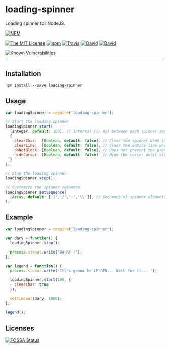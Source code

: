 # loading-spinner

Loading spinner for NodeJS.

[![NPM](https://nodei.co/npm/loading-spinner.png?downloads=true&downloadRank=true&stars=true)](https://nodei.co/npm/loading-spinner/)

[![The MIT License](https://img.shields.io/badge/license-MIT-orange.svg?style=flat-square)](http://opensource.org/licenses/MIT)
[![npm](https://img.shields.io/npm/dm/loading-spinner.svg?style=flat-square)](https://www.npmjs.com/package/loading-spinner)
[![Travis](https://img.shields.io/travis/ivangabriele/loading-spinner.svg?style=flat-square)](https://travis-ci.org/ivangabriele/loading-spinner)
[![David](https://img.shields.io/david/ivangabriele/loading-spinner.svg?style=flat-square)](https://david-dm.org/ivangabriele/loading-spinner)
[![David](https://img.shields.io/david/dev/ivangabriele/loading-spinner.svg?style=flat-square)](https://david-dm.org/ivangabriele/loading-spinner)

[![Known Vulnerabilities](https://snyk.io/test/github/ivangabriele/loading-spinner/badge.svg?style=flat-square)](https://snyk.io/test/github/ivangabriele/loading-spinner)

---

## Installation

    npm install --save loading-spinner

## Usage

```js
var loadingSpinner = require('loading-spinner');

// Start the loading spinner
loadingSpinner.start(
  [Integer, default: 100], // Interval (in ms) between each spinner sequence element
  {
    clearChar:  [Boolean, default: false], // Clear the spinner when stop() is called
    clearLine:  [Boolean, default: false], // Clear the entire line when stop() is called
    doNotBlock: [Boolean, default: false], // Does not prevent the process from exiting
    hideCursor: [Boolean, default: false]  // Hide the cursor until stop() is called
  }
);

// Stop the loading spinner
loadingSpinner.stop();

// Customize the spinner sequence
loadingSpinner.setSequence(
  [Array, default: ['|','/','-','\\']], // Sequence of spinner elements
);
```

## Example

```js
var loadingSpinner = require('loading-spinner');

var dary = function() {
  loadingSpinner.stop();

  process.stdout.write('DA-RY !');
};

var legend = function() {
  process.stdout.write('It\'s gonna be LE-GEN... Wait for it... ');

  loadingSpinner.start(100, {
    clearChar: true
  });

  setTimeout(dary, 1000);
};

legend();
```

## Licenses

[![FOSSA Status](https://app.fossa.io/api/projects/git%2Bgithub.com%2Fivangabriele%2Floading-spinner.svg?type=large)](https://app.fossa.io/projects/git%2Bgithub.com%2Fivangabriele%2Floading-spinner?ref=badge_large)

